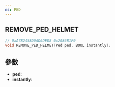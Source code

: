 ```yaml
---
ns: PED
---
```

## REMOVE_PED_HELMET

```c
// 0xA7B2458D0AD6DED8 0x2086B1F0
void REMOVE_PED_HELMET(Ped ped, BOOL instantly);
```


## 參數
* **ped**: 
* **instantly**: 

